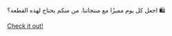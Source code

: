 اجعل كل يوم مميزًا مع منتجاتنا. من منكم يحتاج لهذه القطعة؟ 🛍️

[Check it out!](https://www.facebook.com/share/17TW2PL6Tj/)